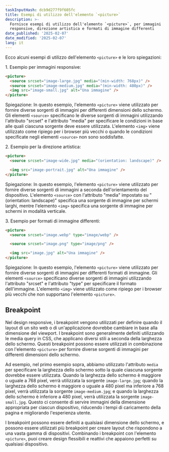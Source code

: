 ```yaml
---
taskInputHash: dcb9d277f9f605fc
title: Esempi di utilizzo dell'elemento `<picture>`
description: >-
  Fornisce esempi di utilizzo dell'elemento `<picture>`, per immagini
  responsive, direzione artistica e formati di immagine differenti
date_published: '2025-02-07'
date_modified: '2025-02-07'
lang: it
---
```

Ecco alcuni esempi di utilizzo dell'elemento `<picture>` e le loro spiegazioni:

1\. Esempio per immagini responsive:

```html
<picture>
  <source srcset="image-large.jpg" media="(min-width: 768px)" />
  <source srcset="image-medium.jpg" media="(min-width: 480px)" />
  <img src="image-small.jpg" alt="Una immagine" />
</picture>
```

Spiegazione: In questo esempio, l'elemento `<picture>` viene utilizzato per fornire diverse sorgenti di immagini per differenti dimensioni dello schermo. Gli elementi `<source>` specificano le diverse sorgenti di immagini utilizzando l'attributo "srcset" e l'attributo "media" per specificare le condizioni in base alle quali ciascuna sorgente deve essere utilizzata. L'elemento `<img>` viene utilizzato come ripiego per i browser più vecchi o quando le condizioni specificate negli elementi `<source>` non sono soddisfatte.

2\. Esempio per la direzione artistica:

```html
<picture>
  <source srcset="image-wide.jpg" media="(orientation: landscape)" />

  <img src="image-portrait.jpg" alt="Una immagine" />
</picture>
```

Spiegazione: In questo esempio, l'elemento `<picture>` viene utilizzato per fornire diverse sorgenti di immagini a seconda dell'orientamento del dispositivo. L'elemento `<source>` con l'attributo "media" impostato su "(orientation: landscape)" specifica una sorgente di immagine per schermi larghi, mentre l'elemento `<img>` specifica una sorgente di immagine per schermi in modalità verticale.

3\. Esempio per formati di immagine differenti:

```html
<picture>
  <source srcset="image.webp" type="image/webp" />

  <source srcset="image.png" type="image/png" />

  <img src="image.jpg" alt="Una immagine" />
</picture>
```

Spiegazione: In questo esempio, l'elemento `<picture>` viene utilizzato per fornire diverse sorgenti di immagini per differenti formati di immagine. Gli elementi `<source>` specificano diverse sorgenti di immagini utilizzando l'attributo "srcset" e l'attributo "type" per specificare il formato dell'immagine. L'elemento `<img>` viene utilizzato come ripiego per i browser più vecchi che non supportano l'elemento `<picture>`.

## Breakpoint

Nel design responsive, i breakpoint vengono utilizzati per definire quando il layout di un sito web o di un'applicazione dovrebbe cambiare in base alla dimensione del viewport. I breakpoint sono generalmente definiti utilizzando le media query in CSS, che applicano diversi stili a seconda della larghezza dello schermo. Questi breakpoint possono essere utilizzati in combinazione con l'elemento `<picture>` per fornire diverse sorgenti di immagini per differenti dimensioni dello schermo.

Ad esempio, nel primo esempio sopra, abbiamo utilizzato l'attributo `media` per specificare la larghezza dello schermo sotto la quale ciascuna sorgente dovrebbe essere utilizzata. Quando la larghezza dello schermo è maggiore o uguale a 768 pixel, verrà utilizzata la sorgente `image-large.jpg`; quando la larghezza dello schermo è maggiore o uguale a 480 pixel ma inferiore a 768 pixel, verrà utilizzata la sorgente `image-medium.jpg`; e quando la larghezza dello schermo è inferiore a 480 pixel, verrà utilizzata la sorgente `image-small.jpg`. Questo ci consente di servire immagini della dimensione appropriata per ciascun dispositivo, riducendo i tempi di caricamento della pagina e migliorando l'esperienza utente.

I breakpoint possono essere definiti a qualsiasi dimensione dello schermo, e possono essere utilizzati più breakpoint per creare layout che rispondono a una vasta gamma di dispositivi. Combinando i breakpoint con l'elemento `<picture>`, puoi creare design flessibili e reattivi che appaiono perfetti su qualsiasi dispositivo.
